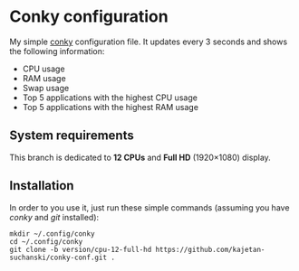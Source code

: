 # Conky configuration

My simple [conky](https://github.com/brndnmtthws/conky) configuration file. It updates every 3 seconds and shows the
following information:

* CPU usage
* RAM usage
* Swap usage
* Top 5 applications with the highest CPU usage
* Top 5 applications with the highest RAM usage

## System requirements

This branch is dedicated to **12 CPUs** and **Full HD** (1920×1080) display.

## Installation

In order to you use it, just run these simple commands (assuming you have *conky* and *git* installed):

```shell
mkdir ~/.config/conky
cd ~/.config/conky
git clone -b version/cpu-12-full-hd https://github.com/kajetan-suchanski/conky-conf.git .
```